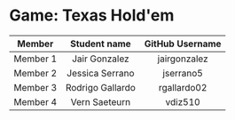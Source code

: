 # Game: Texas Hold'em

| Member | Student name | GitHub Username |
|    :---:     |     :---:     |     :---:       |
| Member 1      |   Jair Gonzalez            |   jairgonzalez            |
| Member 2      |       Jessica Serrano         |   jserrano5            |
| Member 3      |        Rodrigo Gallardo     |          rgallardo02       |
| Member 4      |       Vern Saeteurn         |          vdiz510       |